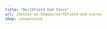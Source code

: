 ```yaml
---
title: "Northfield End Store"
url: /henley-on-thames/northfield-end-store/
shop: convenience
---
```

